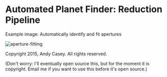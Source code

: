 Automated Planet Finder: Reduction Pipeline
===========================================

Example image: Automatically identify and fit apertures

![aperture-fitting](https://i.imgur.com/WBGZWHX.png)

Copyright 2015, Andy Casey. All rights reserved.

(Don't worry: I'll eventually open source this, but for the moment it is copyright. Email me if you want to use this before it's open source.)
